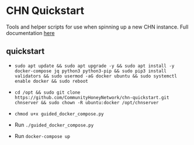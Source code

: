 # CHN Quickstart

Tools and helper scripts for use when spinning up a new CHN instance.  Full
documentation [here](https://communityhoneynetwork.readthedocs.io/en/stable/quickstart/)

## quickstart

* `sudo apt update && sudo apt upgrade -y && sudo apt install -y docker-compose jq python3 python3-pip && sudo pip3 install validators && sudo usermod -aG docker ubuntu && sudo systemctl enable docker && sudo reboot`
* `cd /opt && sudo git clone https://github.com/CommunityHoneyNetwork/chn-quickstart.git chnserver && sudo chown -R ubuntu:docker /opt/chnserver`
* `chmod u+x guided_docker_compose.py`
* Run `./guided_docker_compose.py`

* Run `docker-compose up`

